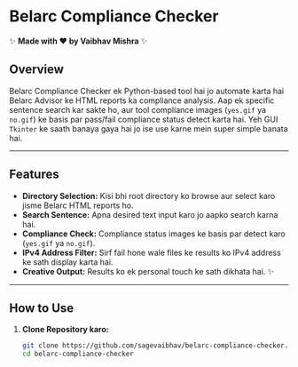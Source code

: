 # Belarc Compliance Checker

✨ **Made with ❤️ by Vaibhav Mishra** ✨  

## Overview  
Belarc Compliance Checker ek Python-based tool hai jo automate karta hai Belarc Advisor ke HTML reports ka compliance analysis. Aap ek specific sentence search kar sakte ho, aur tool compliance images (`yes.gif` ya `no.gif`) ke basis par pass/fail compliance status detect karta hai. Yeh GUI `Tkinter` ke saath banaya gaya hai jo ise use karne mein super simple banata hai.

---

## Features  
- **Directory Selection:** Kisi bhi root directory ko browse aur select karo jisme Belarc HTML reports ho.  
- **Search Sentence:** Apna desired text input karo jo aapko search karna hai.  
- **Compliance Check:** Compliance status images ke basis par detect karo (`yes.gif` ya `no.gif`).  
- **IPv4 Address Filter:** Sirf fail hone wale files ke results ko IPv4 address ke sath display karta hai.  
- **Creative Output:** Results ko ek personal touch ke sath dikhata hai. ✨  

---

## How to Use  

1. **Clone Repository karo:**  
   ```bash
   git clone https://github.com/sagevaibhav/belarc-compliance-checker.git
   cd belarc-compliance-checker
